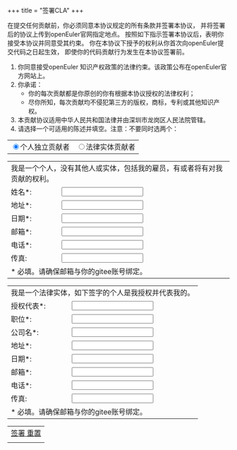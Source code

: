 +++
title = "签署CLA"
+++

<div class="clanote">
<p>
在提交任何贡献前，你必须同意本协议规定的所有条款并签署本协议，
并将签署后的协议上传到openEuler官网指定地点。
按照如下指示签署本协议后，表明你接受本协议并同意受其约束。
你在本协议下授予的权利从你首次向openEuler提交代码之日起生效，
即使你的代码贡献行为发生在本协议签署前。
</p>
<ol>
<li>
你同意接受openEuler 知识产权政策的法律约束。该政策公布在openEuler官方网站上。
</li>
<li>
你承诺：
<ul>
<li>
你的每次贡献都是你原创的你有根据本协议授权的法律权利；
</li>
<li>
尽你所知，每次贡献均不侵犯第三方的版权，商标，专利或其他知识产权。
</li>
</ul>
</li>
<li>
本贡献协议适用中华人民共和国法律并由深圳市龙岗区人民法院管辖。
</li>
<li>
请选择一个可适用的陈述并填空。注意：不要同时选两个：
</li>
</ol>
</div>

<table id="cla-type-table">
    <tr>
        <td>
            <input type="radio" name="cla-type-radio" value="0" checked />个人独立贡献者
        </td>
        <td>
            <input type="radio" name="cla-type-radio" value="1" />法律实体贡献者
        </td>
    </tr>
</table>

<table id="individual-table">
    <tr>
        <td colspan="2">
            我是一个个人，没有其他人或实体，包括我的雇员，有或者将有对我贡献的权利。
        </td>
    </tr>
    <tr>
        <td>
            姓名*:
        </td>
        <td>
            <input type="text" id="individual-name" class = "require" />
        </td>
    </tr>
    <tr>
        <td>
            地址*:
        </td>
        <td>
            <input type="text" id="individual-address" class = "require" />
        </td>
    </tr>
    <tr>
        <td>
            日期*:
        </td>
        <td>
            <input type="text" id="individual-date" class = "require" />
        </td>
    </tr>
    <tr>
        <td>
            邮箱*:
        </td>
        <td>
            <input type="text" id="individual-email" class = "require" />
        </td>
    </tr>
    <tr>
        <td>
            电话*:
        </td>
        <td>
            <input type="text" id="individual-telephone" class = "require" />
        </td>
    </tr>
    <tr>
        <td>
            传真:
        </td>
        <td>
            <input type="text" id="individual-fax" />
        </td>
    </tr>
    <tr>
        <td colspan="2">
            * 必填。请确保邮箱与你的gitee账号绑定。
        </td>
    </tr>
</table>

<table id="legalentity-table">
    <tr>
        <td colspan="2">
            我是一个法律实体，如下签字的个人是我授权并代表我的。
        </td>
    </tr>
    <tr>
        <td>
            授权代表*:
        </td>
        <td>
            <input type="text" id="legalentity-name" class = "require" />
        </td>
    </tr>
    <tr>
        <td>
            职位*:
        </td>
        <td>
            <input type="text" id="legalentity-title" class = "require" />
        </td>
    </tr>
    <tr>
        <td>
            公司名*:
        </td>
        <td>
            <input type="text" id="legalentity-corporation" class = "require" />
        </td>
    </tr>
    <tr>
        <td>
            地址*:
        </td>
        <td>
            <input type="text" id="legalentity-address" class = "require" />
        </td>
    </tr>
    <tr>
        <td>
            日期*:
        </td>
        <td>
            <input type="text" id="legalentity-date" class = "require" />
        </td>
    </tr>
    <tr>
        <td>
            邮箱*:
        </td>
        <td>
            <input type="text" id="legalentity-email" class = "require" />
        </td>
    </tr>
    <tr>
        <td>
            电话*:
        </td>
        <td>
            <input type="text" id="legalentity-telephone" class = "require" />
        </td>
    </tr>
    <tr>
        <td>
            传真:
        </td>
        <td>
            <input type="text" id="legalentity-fax" />
        </td>
    </tr>
    <tr>
        <td colspan="2">
            * 必填。请确保邮箱与你的gitee账号绑定。
        </td>
    </tr>
</table>

<table id="cla-table">
    <tr>
        <td>
            <a href="#" id="sign-cla-button" class="btn btn-template-main" posturl="http://159.138.129.162:8888/cla">
                签署
            </a>
            <a href="#" id="reset-cla-button" class="btn btn-template-main">
                重置
            </a>
        </td>
    </tr>
    <tr>
        <td>
            <label id="tip-cla-label"></label>
        </td>
    </tr>
</table>